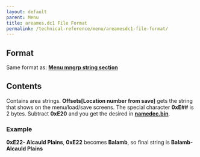 ```yaml
---
layout: default
parent: Menu
title: areames.dc1 File Format
permalink: /technical-reference/menu/areamesdc1-file-format/
---
```


## Format

Same format as: **[Menu mngrp string section](../Menu_mngrp_strings_section)**

## Contents

Contains area strings. **Offsets\[Location number from save\]** gets the string that shows on the menu/load/save screens. The special character **0xE\#\#** is 2 bytes. Subtract **0xE20** and you get the desired in **[namedec.bin]({{site.baseurl}}/FF8/TechnicalReference/Main/Main_namedic)**.

### Example

**0xE22- Alcauld Plains**, **0xE22** becomes **Balamb**, so final string is **Balamb- Alcauld Plains**
